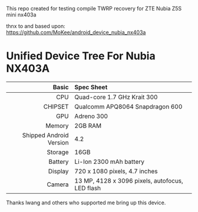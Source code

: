 This repo created for testing compile TWRP recovery for ZTE Nubia Z5S mini nx403a

thnx to and based upon: https://github.com/MoKee/android_device_nubia_nx403a

Unified Device Tree For Nubia NX403A
========================================
Basic   | Spec Sheet
-------:|:-------------------------
CPU     | Quad-core 1.7 GHz Krait 300
CHIPSET | Qualcomm APQ8064 Snapdragon 600
GPU     | Adreno 300
Memory  | 2GB RAM
Shipped Android Version | 4.2
Storage | 16GB
Battery | Li-Ion 2300 mAh battery
Display | 720 x 1080 pixels, 4.7 inches
Camera  | 13 MP, 4128 x 3096 pixels, autofocus, LED flash

Thanks lwang and others who supported me bring up this device.

